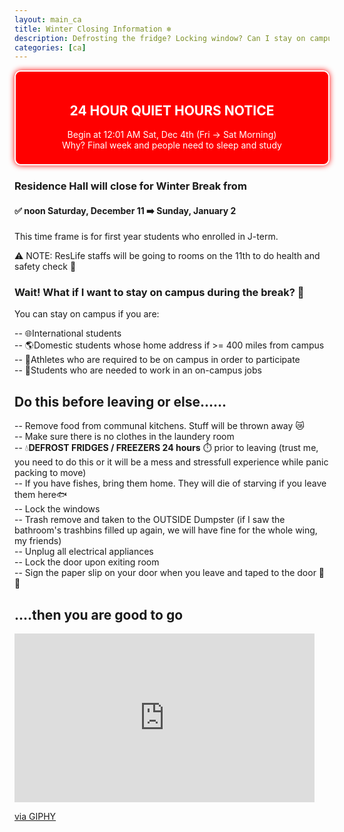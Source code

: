```yaml
---
layout: main_ca
title: Winter Closing Information ❄️
description: Defrosting the fridge? Locking window? Can I stay on campus for winter break? All the information you need before leaving or planing this winter holiday 🏂
categories: [ca]
---
```


<style>
    #red-action {
        background-color: red;
        margin: 0 !important;
        padding: 20px 10px 8px;
        border-radius: 10px;
        text-align: center;
        box-shadow: 0px 0px 10px red;
        border: solid 2px white;
        color: white;
    }
</style>

<div id="red-action">
    <h2>24 HOUR QUIET HOURS NOTICE</h2>
    <p>Begin at 12:01 AM Sat, Dec 4th (Fri -> Sat Morning) <br>
    Why? Final week and people need to sleep and study</p>

</div>

### Residence Hall will close for Winter Break from

#### ✅ noon Saturday, December 11 ➡️ Sunday, January 2

This time frame is for first year students who enrolled in J-term.

⚠️ NOTE: ResLife staffs will be going to rooms on the 11th to do health and safety check 😬

### Wait! What if I want to stay on campus during the break? 🤔

You can stay on campus if you are:

-- 🌐International students <br>
-- 🌎Domestic students whose home address if >= 400 miles from campus<br>
-- 🏅Athletes who are required to be on campus in order to participate<br>
-- 💪Students who are needed to work in an on-campus jobs

## Do this before leaving or else......

-- Remove food from communal kitchens. Stuff will be thrown away 😿<br>
-- Make sure there is no clothes in the laundery room<br>
-- 💧<strong>DEFROST FRIDGES / FREEZERS 24 hours</strong> ⏱️ prior to leaving (trust me, you need to do this or it will be a mess and stressfull experience while panic packing to move) <br>
-- If you have fishes, bring them home. They will die of starving if you leave them here🐟<br>
-- Lock the windows<br>
-- Trash remove and taken to the OUTSIDE Dumpster (if I saw the bathroom's trashbins filled up again, we will have fine for the whole wing, my friends)<br>
-- Unplug all electrical appliances<br>
-- Lock the door upon exiting room<br>
-- Sign the paper slip on your door when you leave and taped to the door 📜📎

## ....then you are good to go

<iframe src="https://giphy.com/embed/4Z5rozjR9R6htw6Q4b" width="480" height="270" frameBorder="0" class="giphy-embed" allowFullScreen></iframe><p><a href="https://giphy.com/gifs/bbcthree-makeup-bbc-three-glow-up-4Z5rozjR9R6htw6Q4b">via GIPHY</a></p>
